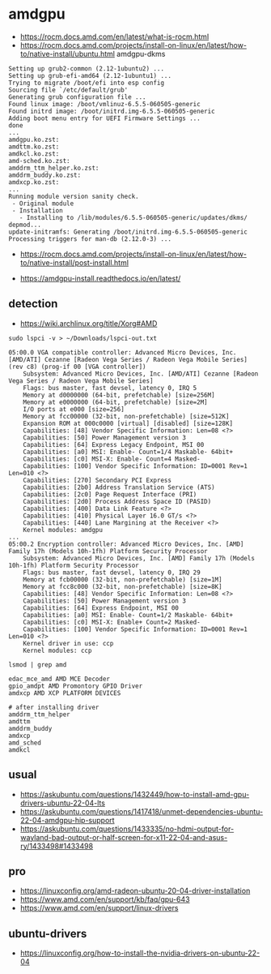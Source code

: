 # amdgpu

* https://rocm.docs.amd.com/en/latest/what-is-rocm.html
* https://rocm.docs.amd.com/projects/install-on-linux/en/latest/how-to/native-install/ubuntu.html
amdgpu-dkms

```
Setting up grub2-common (2.12-1ubuntu2) ...
Setting up grub-efi-amd64 (2.12-1ubuntu1) ...
Trying to migrate /boot/efi into esp config
Sourcing file `/etc/default/grub'
Generating grub configuration file ...
Found linux image: /boot/vmlinuz-6.5.5-060505-generic
Found initrd image: /boot/initrd.img-6.5.5-060505-generic
Adding boot menu entry for UEFI Firmware Settings ...
done
...
amdgpu.ko.zst:
amdttm.ko.zst:
amdkcl.ko.zst:
amd-sched.ko.zst:
amddrm_ttm_helper.ko.zst:
amddrm_buddy.ko.zst:
amdxcp.ko.zst:
...
Running module version sanity check.
 - Original module
 - Installation
   - Installing to /lib/modules/6.5.5-060505-generic/updates/dkms/
depmod...
update-initramfs: Generating /boot/initrd.img-6.5.5-060505-generic
Processing triggers for man-db (2.12.0-3) ...
```

* https://rocm.docs.amd.com/projects/install-on-linux/en/latest/how-to/native-install/post-install.html

* https://amdgpu-install.readthedocs.io/en/latest/

## detection

* https://wiki.archlinux.org/title/Xorg#AMD

```
sudo lspci -v > ~/Downloads/lspci-out.txt

05:00.0 VGA compatible controller: Advanced Micro Devices, Inc. [AMD/ATI] Cezanne [Radeon Vega Series / Radeon Vega Mobile Series] (rev c8) (prog-if 00 [VGA controller])
	Subsystem: Advanced Micro Devices, Inc. [AMD/ATI] Cezanne [Radeon Vega Series / Radeon Vega Mobile Series]
	Flags: bus master, fast devsel, latency 0, IRQ 5
	Memory at d0000000 (64-bit, prefetchable) [size=256M]
	Memory at e0000000 (64-bit, prefetchable) [size=2M]
	I/O ports at e000 [size=256]
	Memory at fcc00000 (32-bit, non-prefetchable) [size=512K]
	Expansion ROM at 000c0000 [virtual] [disabled] [size=128K]
	Capabilities: [48] Vendor Specific Information: Len=08 <?>
	Capabilities: [50] Power Management version 3
	Capabilities: [64] Express Legacy Endpoint, MSI 00
	Capabilities: [a0] MSI: Enable- Count=1/4 Maskable- 64bit+
	Capabilities: [c0] MSI-X: Enable- Count=4 Masked-
	Capabilities: [100] Vendor Specific Information: ID=0001 Rev=1 Len=010 <?>
	Capabilities: [270] Secondary PCI Express
	Capabilities: [2b0] Address Translation Service (ATS)
	Capabilities: [2c0] Page Request Interface (PRI)
	Capabilities: [2d0] Process Address Space ID (PASID)
	Capabilities: [400] Data Link Feature <?>
	Capabilities: [410] Physical Layer 16.0 GT/s <?>
	Capabilities: [440] Lane Margining at the Receiver <?>
	Kernel modules: amdgpu
...
05:00.2 Encryption controller: Advanced Micro Devices, Inc. [AMD] Family 17h (Models 10h-1fh) Platform Security Processor
	Subsystem: Advanced Micro Devices, Inc. [AMD] Family 17h (Models 10h-1fh) Platform Security Processor
	Flags: bus master, fast devsel, latency 0, IRQ 29
	Memory at fcb00000 (32-bit, non-prefetchable) [size=1M]
	Memory at fcc8c000 (32-bit, non-prefetchable) [size=8K]
	Capabilities: [48] Vendor Specific Information: Len=08 <?>
	Capabilities: [50] Power Management version 3
	Capabilities: [64] Express Endpoint, MSI 00
	Capabilities: [a0] MSI: Enable- Count=1/2 Maskable- 64bit+
	Capabilities: [c0] MSI-X: Enable+ Count=2 Masked-
	Capabilities: [100] Vendor Specific Information: ID=0001 Rev=1 Len=010 <?>
	Kernel driver in use: ccp
	Kernel modules: ccp
```

```
lsmod | grep amd

edac_mce_amd AMD MCE Decoder
gpio_amdpt AMD Promontory GPIO Driver
amdxcp AMD XCP PLATFORM DEVICES

# after installing driver
amddrm_ttm_helper
amdttm
amddrm_buddy
amdxcp
amd_sched
amdkcl
```

## usual

* https://askubuntu.com/questions/1432449/how-to-install-amd-gpu-drivers-ubuntu-22-04-lts
* https://askubuntu.com/questions/1417418/unmet-dependencies-ubuntu-22-04-amdgpu-hip-support
* https://askubuntu.com/questions/1433335/no-hdmi-output-for-wayland-bad-output-or-half-screen-for-x11-22-04-and-asus-ry/1433498#1433498

## pro

* https://linuxconfig.org/amd-radeon-ubuntu-20-04-driver-installation
* https://www.amd.com/en/support/kb/faq/gpu-643
* https://www.amd.com/en/support/linux-drivers

## ubuntu-drivers

* https://linuxconfig.org/how-to-install-the-nvidia-drivers-on-ubuntu-22-04
